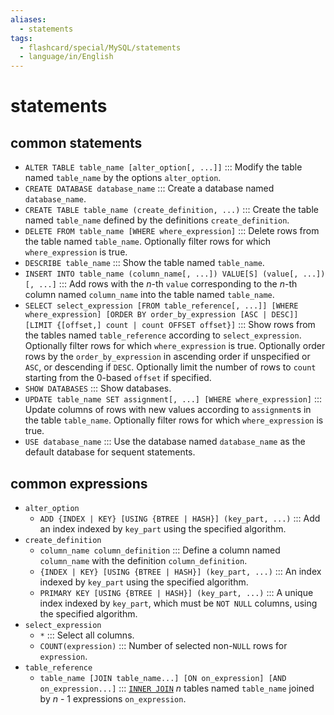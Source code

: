 ```yaml
---
aliases:
  - statements
tags:
  - flashcard/special/MySQL/statements
  - language/in/English
---
```


# statements

## common statements

- `ALTER TABLE table_name [alter_option[, ...]]` ::: Modify the table named `table_name` by the options `alter_option`. <!--SR:!2024-10-18,278,310!2025-05-12,451,330-->
- `CREATE DATABASE database_name` ::: Create a database named `database_name`. <!--SR:!2025-01-19,374,330!2025-02-17,397,330-->
- `CREATE TABLE table_name (create_definition, ...)` ::: Create the table named `table_name` defined by the definitions `create_definition`. <!--SR:!2024-07-05,199,299!2024-09-16,273,319-->
- `DELETE FROM table_name [WHERE where_expression]` ::: Delete rows from the table named `table_name`. Optionally filter rows for which `where_expression` is true. <!--SR:!2024-10-29,291,319!2024-06-05,181,299-->
- `DESCRIBE table_name` ::: Show the table named `table_name`. <!--SR:!2024-06-05,133,299!2025-03-04,413,339-->
- `INSERT INTO table_name (column_name[, ...]) VALUE[S] (value[, ...])[, ...]` ::: Add rows with the _n_-th `value` corresponding to the _n_-th column named `column_name` into the table named `table_name`. <!--SR:!2024-06-16,122,299!2024-12-28,334,319-->
- `SELECT select_expression [FROM table_reference[, ...]] [WHERE where_expression] [ORDER BY order_by_expression [ASC | DESC]] [LIMIT {[offset,] count | count OFFSET offset}]` ::: Show rows from the tables named `table_reference` according to `select_expression`. Optionally filter rows for which `where_expression` is true. Optionally order rows by the `order_by_expression` in ascending order if unspecified or `ASC`, or descending if `DESC`. Optionally limit the number of rows to `count` starting from the 0-based `offset` if specified. <!--SR:!2024-06-11,181,299!2024-09-15,235,299-->
- `SHOW DATABASES` ::: Show databases. <!--SR:!2024-02-23,112,319!2025-02-11,396,339-->
- `UPDATE table_name SET assignment[, ...] [WHERE where_expression]` ::: Update columns of rows with new values according to `assignment`s in the table `table_name`. Optionally filter rows for which `where_expression` is true. <!--SR:!2024-07-04,196,299!2024-03-22,119,279-->
- `USE database_name` ::: Use the database named `database_name` as the default database for sequent statements. <!--SR:!2025-02-18,400,339!2025-02-15,400,339-->

## common expressions

- `alter_option`
  - `ADD {INDEX | KEY} [USING {BTREE | HASH}] (key_part, ...)` ::: Add an index indexed by `key_part` using the specified algorithm. <!--SR:!2024-10-06,234,250!2024-02-18,107,310-->
- `create_definition`
  - `column_name column_definition` ::: Define a column named `column_name` with the definition `column_definition`. <!--SR:!2024-11-22,303,310!2025-04-20,434,330-->
  - `{INDEX | KEY} [USING {BTREE | HASH}] (key_part, ...)` ::: An index indexed by `key_part` using the specified algorithm. <!--SR:!2024-08-15,214,299!2024-12-24,331,319-->
  - `PRIMARY KEY [USING {BTREE | HASH}] (key_part, ...)` ::: A unique index indexed by `key_part`, which must be `NOT NULL` columns, using the specified algorithm. <!--SR:!2024-02-18,41,299!2024-02-26,46,299-->
- `select_expression`
  - `*` ::: Select all columns. <!--SR:!2024-02-24,113,319!2024-10-02,270,319-->
  - `COUNT(expression)` ::: Number of selected non-`NULL` rows for `expression`. <!--SR:!2025-05-12,453,339!2024-10-20,283,319-->
- `table_reference`
  - `table_name [JOIN table_name...] [ON on_expression] [AND on_expression...]` ::: [`INNER JOIN`](join%20(SQL).md#inner%20join) _n_ tables named `table_name` joined by _n_ - 1 expressions `on_expression`. <!--SR:!2024-04-10,85,279!2024-08-09,223,299-->

